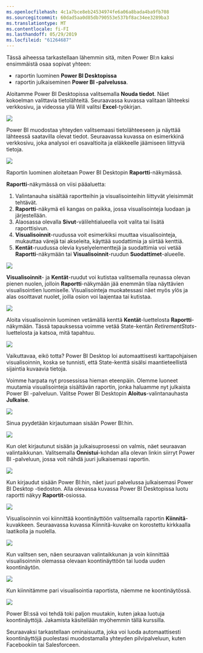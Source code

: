 ```yaml
---
ms.openlocfilehash: 4c1a7bce8eb24534974fe6a06a8bada4ba9fb708
ms.sourcegitcommit: 60dad5aa0d85db790553e537bf8ac34ee3289ba3
ms.translationtype: MT
ms.contentlocale: fi-FI
ms.lasthandoff: 05/29/2019
ms.locfileid: "61264687"
---
```

Tässä aiheessa tarkastellaan lähemmin sitä, miten Power BI:n kaksi ensimmäistä osaa sopivat yhteen:

* raportin luominen **Power BI Desktopissa**
* raportin julkaiseminen **Power BI -palvelussa**.

Aloitamme Power BI Desktopissa valitsemalla **Nouda tiedot**. Näet kokoelman valittavia tietolähteitä. Seuraavassa kuvassa valitaan lähteeksi verkkosivu, ja videossa yllä Will valitsi **Excel**-työkirjan.

![](media/0-2-get-started-power-bi-desktop/c0a2_1.png)

Power BI muodostaa yhteyden valitsemaasi tietolähteeseen ja näyttää lähteessä saatavilla olevat tiedot. Seuraavassa kuvassa on esimerkkinä verkkosivu, joka analysoi eri osavaltioita ja eläkkeelle jäämiseen liittyviä tietoja.

![](media/0-2-get-started-power-bi-desktop/c0a2_2.png)

Raportin luominen aloitetaan Power BI Desktopin **Raportti**-näkymässä.

**Raportti**-näkymässä on viisi pääaluetta:

1. Valintanauha sisältää raportteihin ja visualisointeihin liittyvät yleisimmät tehtävät.
2. **Raportti**-näkymä eli kangas on paikka, jossa visualisointeja luodaan ja järjestellään.
3. Alaosassa olevalla **Sivut**-välilehtialueella voit valita tai lisätä raporttisivun.
4. **Visualisoinnit**-ruudussa voit esimerkiksi muuttaa visualisointeja, mukauttaa värejä tai akseleita, käyttää suodattimia ja siirtää kenttiä.
5. **Kentät**-ruudussa olevia kyselyelementtejä ja suodattimia voi vetää **Raportti**-näkymään tai **Visualisoinnit**-ruudun **Suodattimet**-alueelle.

![](media/0-2-get-started-power-bi-desktop/c0a2_3.png)

**Visualisoinnit**- ja **Kentät**-ruudut voi kutistaa valitsemalla reunassa olevan pienen nuolen, jolloin **Raportti**-näkymään jää enemmän tilaa näyttävien visualisointien luomiselle. Visualisointeja muokatessasi näet myös ylös ja alas osoittavat nuolet, joilla osion voi laajentaa tai kutistaa.

![](media/0-2-get-started-power-bi-desktop/c0a2_4.png)

Aloita visualisoinnin luominen vetämällä kenttä **Kentät**-luettelosta **Raportti**-näkymään. Tässä tapauksessa voimme vetää State-kentän *RetirementStats*-luettelosta ja katsoa, mitä tapahtuu.

![](media/0-2-get-started-power-bi-desktop/c0a2_5.png)

Vaikuttavaa, eikö totta? Power BI Desktop loi automaattisesti karttapohjaisen visualisoinnin, koska se tunnisti, että State-kenttä sisälsi maantieteellistä sijaintia kuvaavia tietoja.

Voimme harpata nyt prosessissa hieman eteenpäin. Olemme luoneet muutamia visualisointeja sisältävän raportin, jonka haluamme nyt julkaista Power BI -palveluun. Valitse Power BI Desktopin **Aloitus**-valintanauhasta **Julkaise**.

![](media/0-2-get-started-power-bi-desktop/c0a2_6.png)

Sinua pyydetään kirjautumaan sisään Power BI:hin.

![](media/0-2-get-started-power-bi-desktop/c0a2_7.png)

Kun olet kirjautunut sisään ja julkaisuprosessi on valmis, näet seuraavan valintaikkunan. Valitsemalla **Onnistui**-kohdan alla olevan linkin siirryt Power BI -palveluun, jossa voit nähdä juuri julkaisemasi raportin.

![](media/0-2-get-started-power-bi-desktop/c0a2_8.png)

Kun kirjaudut sisään Power BI:hin, näet juuri palvelussa julkaisemasi Power BI Desktop -tiedoston. Alla olevassa kuvassa Power BI Desktopissa luotu raportti näkyy **Raportit**-osiossa.

![](media/0-2-get-started-power-bi-desktop/c0a2_9.png)

Visualisoinnin voi kiinnittää koontinäyttöön valitsemalla raportin **Kiinnitä**-kuvakkeen. Seuraavassa kuvassa Kiinnitä-kuvake on korostettu kirkkaalla laatikolla ja nuolella.

![](media/0-2-get-started-power-bi-desktop/c0a2_10.png)

Kun valitsen sen, näen seuraavan valintaikkunan ja voin kiinnittää visualisoinnin olemassa olevaan koontinäyttöön tai luoda uuden koontinäytön.

![](media/0-2-get-started-power-bi-desktop/c0a2_11.png)

Kun kiinnitämme pari visualisointia raportista, näemme ne koontinäytössä.

![](media/0-2-get-started-power-bi-desktop/c0a2_12.png)

Power BI:ssä voi tehdä toki paljon muutakin, kuten jakaa luotuja koontinäyttöjä. Jakamista käsitellään myöhemmin tällä kurssilla.

Seuraavaksi tarkastellaan ominaisuutta, joka voi luoda automaattisesti koontinäyttöjä puolestasi muodostamalla yhteyden pilvipalveluun, kuten Facebookiin tai Salesforceen.

